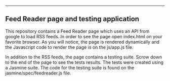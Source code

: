 ---------------------------------------
Feed Reader page and testing application
---------------------------------------
This repository contains a Feed Reader page which uses an API from google to load RSS feeds.
In order to see the page open index.html on your favorite browser.
As you will notice, the page is rendered dynamically and the Javascript code to render the page is on the js/app.js file.

In addition to the RSS feeds, the page contains a testing suite. Scrow down to the end of the page to see the tests results.
The tests were created using a Jasmine suite. The code for the testing suite is found on the jasmine/spec/feedreader.js file.

